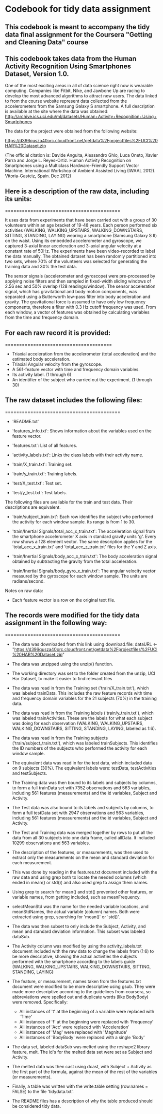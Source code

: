 # Codebook for tidy data assignment

## This codebook is meant to accompany the tidy data final assignment for the Coursera "Getting and Cleaning Data" course

## This codebook takes data from the Human Activity Recognition Using Smartphones Dataset, Version 1.0.

One of the most exciting areas in all of data science right now is wearable computing. Companies like Fitbit, Nike, and Jawbone Up are
racing to develop the most advanced algorithms to attract new users. The data linked to from the course website represent
data collected from the accelerometers from the Samsung Galaxy S smartphone.
A full description is available at the site where the data was obtained:
http://archive.ics.uci.edu/ml/datasets/Human+Activity+Recognition+Using+Smartphones

The data for the project were obtained from the following website:

https://d396qusza40orc.cloudfront.net/getdata%2Fprojectfiles%2FUCI%20HAR%20Dataset.zip

(The official citation is: Davide Anguita, Alessandro Ghio, Luca Oneto, Xavier Parra and Jorge L. Reyes-Ortiz. Human Activity Recognition on Smartphones using a Multiclass Hardware-Friendly Support Vector Machine. International Workshop of Ambient Assisted Living (IWAAL 2012). Vitoria-Gasteiz, Spain. Dec 2012)


## Here is a description of the raw data, including its units:
=========================================

It uses data from experiments that have been carried out with a group of 30 volunteers within an age bracket of 19-48 years.
Each person performed six activities (WALKING, WALKING_UPSTAIRS, WALKING_DOWNSTAIRS, SITTING, STANDING, LAYING) wearing a
smartphone (Samsung Galaxy S II) on the waist. Using its embedded accelerometer and gyroscope, we captured 3-axial
linear acceleration and 3-axial angular velocity at a constant rate of 50Hz. The experiments have been video-recorded to
label the data manually. The obtained dataset has been randomly partitioned into two sets, where 70% of the volunteers was
selected for generating the training data and 30% the test data. 

The sensor signals (accelerometer and gyroscope) were pre-processed by applying noise filters and then sampled in fixed-width
sliding windows of 2.56 sec and 50% overlap (128 readings/window). The sensor acceleration signal, which has gravitational
and body motion components, was separated using a Butterworth low-pass filter into body acceleration and gravity.
The gravitational force is assumed to have only low frequency components, therefore a filter with 0.3 Hz cutoff frequency was
used. From each window, a vector of features was obtained by calculating variables from the time and frequency domain.

## For each raw record it is provided:
======================================

* Triaxial acceleration from the accelerometer (total acceleration) and the estimated body acceleration.
* Triaxial Angular velocity from the gyroscope. 
* A 561-feature vector with time and frequency domain variables. 
* Its activity label. (1 through 6)
* An identifier of the subject who carried out the experiment. (1 through 30)

## The raw dataset includes the following files:
=========================================

- 'README.txt'

- 'features_info.txt': Shows information about the variables used on the feature vector.

- 'features.txt': List of all features.

- 'activity_labels.txt': Links the class labels with their activity name.

- 'train/X_train.txt': Training set.

- 'train/y_train.txt': Training labels.

- 'test/X_test.txt': Test set.

- 'test/y_test.txt': Test labels.

The following files are available for the train and test data. Their descriptions are equivalent. 

- 'train/subject_train.txt': Each row identifies the subject who performed the activity for each window sample. Its range is from 1 to 30. 

- 'train/Inertial Signals/total_acc_x_train.txt': The acceleration signal from the smartphone accelerometer X axis in standard gravity units 'g'. Every row shows a 128 element vector. The same description applies for the 'total_acc_x_train.txt' and 'total_acc_z_train.txt' files for the Y and Z axis. 

- 'train/Inertial Signals/body_acc_x_train.txt': The body acceleration signal obtained by subtracting the gravity from the total acceleration. 

- 'train/Inertial Signals/body_gyro_x_train.txt': The angular velocity vector measured by the gyroscope for each window sample. The units are radians/second.

Notes on raw data: 

* Each feature vector is a row on the original text file.


## The records were modified for the tidy data assignment in the following way:
=========================================

* The data was downloaded from this link using download.file: dataURL <- "https://d396qusza40orc.cloudfront.net/getdata%2Fprojectfiles%2FUCI%20HAR%20Dataset.zip"

* The data was unzipped using the unzip() function.

* The working directory was set to the folder created from the unzip, UCI Har Dataset, to make it easier to find relevant files

* The data was read in from the Training set ('train/X_train.txt'), which was labeled trainData. This includes the raw feature records 
with time and frequency domain variables for the 21 subjects (70%) in the training data.

* The data was read in from the Training labels ('train/y_train.txt'), which was labeled trainActivities. These are the labels for what each subject
was doing for each observation (WALKING, WALKING_UPSTAIRS, WALKING_DOWNSTAIRS, SITTING, STANDING, LAYING, labeled as 1:6).

* The data was read in from the Training subjects ('train/subject_train.txt'), which was labeled trainSubjects. This identifies the ID numbers of the subjects who performed the activity for each window sample.

* The equivalent data was read in for the test data, which included data on 9 subjects (30%). The equivalent labels were:
testData, testActivities and testSubjects.

* The Training data was then bound to its labels and subjects by columns, to form a full trainData set with 7352 observations and 563 variables, including 561 features (measurements) and the id variables, Subject and Activity.

* The Test data was also bound to its labels and subjects by columns, to form a full testData set with 2947 observations and 563 variables, including 561 features (measurements) and the id variables, Subject and Activity.

* The Test and Training data was merged together by rows to put all the data from all 30 subjects into one data frame, called allData. It included 10299 observations and 563 variables.

* The description of the features, or measurements, was then used to extract only the measurements on the mean and standard deviation for each measurement.

* This was done by reading in the features.txt document included with the raw data and using grep both to locate the needed columns (which ended in mean() or std()) and also used grep to assign them names.

* Using grep to search for mean() and std() prevented other features, or variable names, from getting included, such as meanFrequency.

* selectMeanStd was the name for the needed variable locations, and meanStdNames, the actual variable (column) names. Both were extracted using grep, searching for 'mean()' or 'std()'.

* The data was then subset to only include the Subject, Activity, and mean and standard deviation information. This subset was labeled dataSub.

* The Activity column was modified by using the activity_labels.txt document included with the raw data to change the labels from (1:6) to be more descriptive, showing the actual activities the subjects performed with the smartphone according to the labels guide (WALKING, WALKING_UPSTAIRS, WALKING_DOWNSTAIRS, SITTING, STANDING, LAYING)

* The feature, or measurement, names taken from the features.txt document were modified to be more descriptive using gsub.
They were made more descriptive according to the guidelines from coursera, so abbreviations were spelled out and duplicate words (like BodyBody) were removed.
Specifically: 
	* All instances of 't' at the beginning of a variable were replaced with 'Time'
	* All instances of 'f' at the beginning were replaced with 'Frequency'
	* All instances of 'Acc' were replaced with 'Acceleration'
	* All instances of 'Mag' were replaced with 'Magnitude'
	* All instances of 'BodyBody' were replaced with a single 'Body'

* The data set, labeled dataSub was melted using the reshape2 library feature, melt. The id's for the melted data set were set as Subject and Activity.

* The melted data was then cast using dcast, with Subject + Activity as the first part of the formula, against the mean of the rest of the variables (or measurements).

* Finally, a table was written with the write.table setting (row.names = FALSE) to the file 'tidydata.txt'.

* The README files has a description of why the table produced should be considered tidy data.
